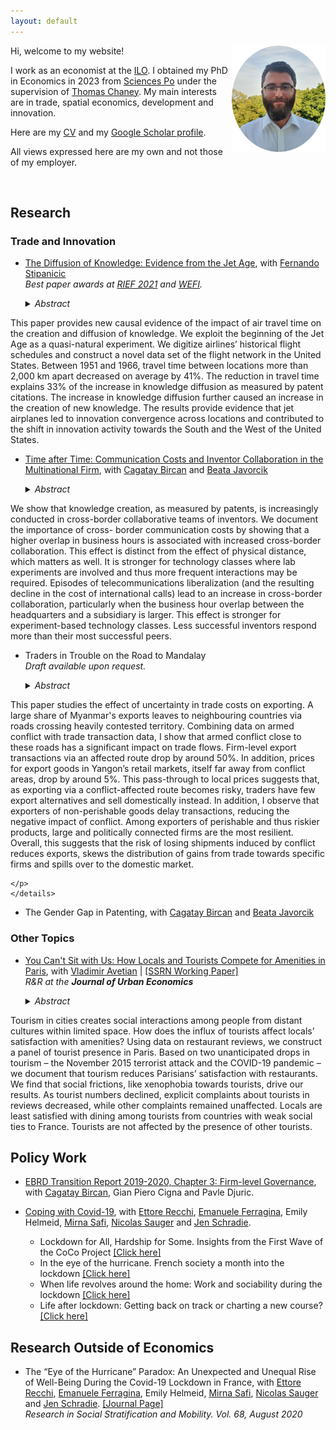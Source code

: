 ```yaml
---
layout: default
---
```


<img src="/images/pic_website.png" style="float:right;width:150px;height:170px;">

Hi, welcome to my website! 

I work as an economist at the [ILO](https://www.ilo.org/global/lang--en/index.htm). I obtained my PhD in Economics in 2023 from [Sciences Po](https://www.sciencespo.fr/department-economics/en) under the supervision of [Thomas Chaney](https://sites.google.com/site/thomaschaney/home?authuser=0). My main interests are in trade, spatial economics, development and innovation. 

Here are my [CV](CV_Pauly.pdf) and my [Google Scholar profile](https://scholar.google.com/citations?user=AG-9fPYAAAAJ&hl=fr).

All views expressed here are my own and not those of my employer.

&nbsp;

## Research

### Trade and Innovation

- [The Diffusion of Knowledge: Evidence from the Jet Age](https://fernandostipanicic.github.io/files/jmp.pdf), with [Fernando Stipanicic](https://fernandostipanicic.github.io/)\
	_Best paper awards at [RIEF 2021](https://sites.google.com/site/riefnetwork) and [WEFI](https://www.workshop-efi.com/student-workshop)._
	

    <details><summary> <i>Abstract</i> </summary>
    <p align="justify">
This paper provides new causal evidence of the impact of air travel time on the
creation and diffusion of knowledge. We exploit the beginning of the Jet Age as
a quasi-natural experiment. We digitize airlines’ historical flight schedules and
construct a novel data set of the flight network in the United States. Between
1951 and 1966, travel time between locations more than 2,000 km apart decreased
on average by 41%. The reduction in travel time explains 33% of the increase in
knowledge diffusion as measured by patent citations. The increase in knowledge
diffusion further caused an increase in the creation of new knowledge. The results
provide evidence that jet airplanes led to innovation convergence across locations
and contributed to the shift in innovation activity towards the South and the West
of the United States.    </p>
    </details>


- [Time after Time: Communication Costs and Inventor Collaboration in the Multinational Firm](https://users.ox.ac.uk/~econ0247/Telecom.pdf), with [Cagatay Bircan](http://cagataybircan.com/) and [Beata Javorcik](http://users.ox.ac.uk/~econ0247/)

    <details><summary> <i>Abstract</i> </summary>
    <p align="justify">
We show that knowledge creation, as measured by patents, is increasingly conducted in
cross-border collaborative teams of inventors. We document the importance of cross-
border communication costs by showing that a higher overlap in business hours is
associated with increased cross-border collaboration. This effect is distinct from the
effect of physical distance, which matters as well. It is stronger for technology classes
where lab experiments are involved and thus more frequent interactions may be required. 
Episodes of telecommunications liberalization (and the resulting decline in the
cost of international calls) lead to an increase in cross-border collaboration, particularly 
when the business hour overlap between the headquarters and a subsidiary is
larger. This effect is stronger for experiment-based technology classes. Less successful
inventors respond more than their most successful peers.
    </p>
    </details>




- Traders in Trouble on the Road to Mandalay\
	_Draft available upon request._
	
    <details><summary> <i>Abstract</i> </summary>
    <p align="justify">
This paper studies the effect of uncertainty in trade costs on exporting. A large share of Myanmar's 
exports leaves to neighbouring countries via roads crossing heavily contested territory. 
Combining data on armed conflict with trade transaction data, I show that armed conflict close to
these roads has a significant impact on trade flows. Firm-level export transactions via an affected route
drop by around 50%. In addition, prices for export goods in Yangon’s retail markets, itself far away from conflict areas, drop by around 5%. 
This pass-through to local prices suggests that, as exporting via a conflict-affected route becomes risky, 
traders have few export alternatives and sell domestically instead. In addition, I observe that exporters
of non-perishable goods delay transactions, reducing the negative impact of conflict.
Among exporters of perishable and thus riskier products, large and politically connected firms
are the most resilient. Overall, this suggests that the risk of losing shipments induced by conflict reduces exports, skews the distribution of gains from trade towards specific firms and spills over to the domestic market.

    </p>
    </details>

- The Gender Gap in Patenting, with [Cagatay Bircan](http://cagataybircan.com/) and [Beata Javorcik](http://users.ox.ac.uk/~econ0247/)

### Other Topics

- [You Can't Sit with Us: How Locals and Tourists Compete for Amenities in Paris](tourism.pdf), with [Vladimir Avetian](https://vladimir-avetian.github.io/) | [[SSRN Working Paper]](https://papers.ssrn.com/sol3/papers.cfm?abstract_id=4585524)\
	_R&R at the **Journal of Urban Economics**_


    <details><summary> <i>Abstract</i> </summary>
    <p align="justify">
Tourism in cities creates social interactions among people from distant cultures within limited space. How does the influx of tourists affect locals’ satisfaction with amenities? Using data on restaurant reviews, we construct a panel of tourist presence in Paris. Based on two unanticipated drops in tourism – the November 2015 terrorist attack and the COVID-19 pandemic – we document that tourism reduces Parisians’ satisfaction with restaurants. We find that social frictions, like xenophobia towards tourists, drive our results. As tourist numbers declined, explicit complaints about tourists in reviews decreased, while other complaints remained unaffected. Locals are least satisfied with dining among tourists from countries with weak social ties to France. Tourists are not affected by the presence of other tourists. 
    </p>
    </details>


    
## Policy Work

- [EBRD Transition Report 2019-2020, Chapter 3: Firm-level Governance](https://2019.tr-ebrd.com/firm-level-governance/), with [Cagatay Bircan](http://cagataybircan.com/), Gian  Piero  Cigna  and  Pavle Djuric.

- [Coping with Covid-19](https://www.sciencespo.fr/osc/en/node/2232.html), with [Ettore Recchi](http://www.ettorerecchi.eu/cms2/index.php?lang=en), [Emanuele Ferragina](https://www.sciencespo.fr/osc/fr/node/1459.html), Emily Helmeid, [Mirna Safi](https://www.sciencespo.fr/osc/en/node/1156.html), [Nicolas Sauger](https://www.sciencespo.fr/liepp/en/users/nicolassauger.html) and [Jen Schradie](http://schradie.com/). 
     - Lockdown for All, Hardship for Some. Insights from the First Wave of the CoCo Project [[Click here]](https://zenodo.org/record/3757870)
     - In the eye of the hurricane. French society a month into the lockdown [[Click here]](https://zenodo.org/record/3783990)
     - When life revolves around the home: Work and sociability during the lockdown [[Click here]](https://zenodo.org/record/3839312)
     - Life after lockdown: Getting back on track or charting a new course? [[Click here]](https://zenodo.org/record/3897226)


## Research Outside of Economics

- The “Eye of the Hurricane” Paradox: An Unexpected and Unequal Rise of Well-Being During the Covid-19 Lockdown in France, with [Ettore Recchi](http://www.ettorerecchi.eu/cms2/index.php?lang=en), [Emanuele Ferragina](https://www.sciencespo.fr/osc/fr/node/1459.html), Emily Helmeid, [Mirna Safi](https://www.sciencespo.fr/osc/en/node/1156.html), [Nicolas Sauger](https://www.sciencespo.fr/liepp/en/users/nicolassauger.html) and [Jen Schradie](http://schradie.com/). [[Journal Page]](https://www.sciencedirect.com/science/article/pii/S0276562420300445?via%3Dihub)  
*Research in Social Stratification and Mobility. Vol. 68, August 2020*

&nbsp;



